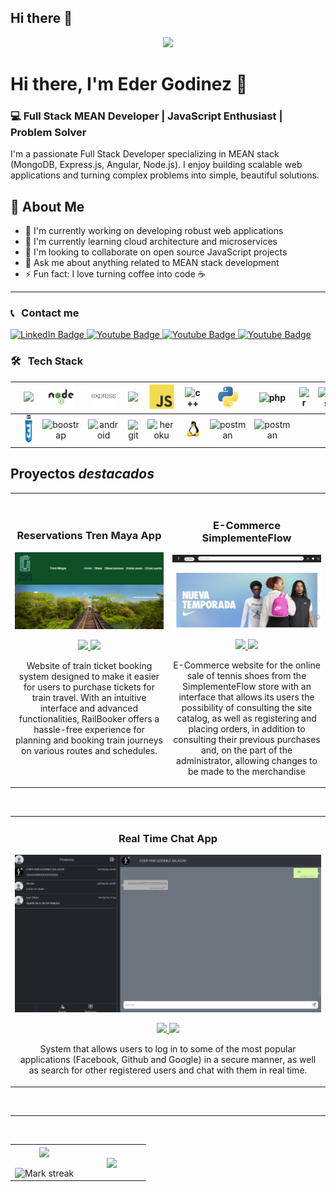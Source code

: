 ## Hi there 👋
<p align="center">
 <img src="https://readme-typing-svg.herokuapp.com/?lines=Welcome+to+my+GitHub+Profile!&center=true&width=360&height=30">
</p>


# Hi there, I'm Eder Godinez 👋

### 💻 Full Stack MEAN Developer | JavaScript Enthusiast | Problem Solver

I'm a passionate Full Stack Developer specializing in MEAN stack (MongoDB, Express.js, Angular, Node.js). I enjoy building scalable web applications and turning complex problems into simple, beautiful solutions.

## 🚀 About Me

- 🔭 I'm currently working on developing robust web applications
- 🌱 I'm currently learning cloud architecture and microservices
- 👯 I'm looking to collaborate on open source JavaScript projects
- 💬 Ask me about anything related to MEAN stack development
- ⚡ Fun fact: I love turning coffee into code ☕

<hr>

### 📞 &nbsp; Contact me

<div id="badges">
<a href="https://www.linkedin.com/in/eder-yair-godinez-salazar/">
  <img src="https://img.shields.io/badge/LinkedIn-blue?style=for-the-badge&logo=linkedin&logoColor=white" alt="LinkedIn Badge"/>
</a>
<a href="https://wa.me/3921067869?text=Hi%20Eder!%20I%20saw%20your%20GitHub%20profile%20and%20would%20like%20to%20connect">
  <img src="https://img.shields.io/badge/WhatsApp-25D366?style=for-the-badge&logo=whatsapp&logoColor=white" alt="Youtube Badge"/>
</a>
<a href="mailto:eder.godinez26@gmail.com">
  <img src="https://img.shields.io/badge/Gmail-white?style=for-the-badge&logo=gmail&logoColor=red" alt="Youtube Badge"/>
</a>
<a href="https://leetcode.com/u/EderGodinez/">
  <img src="https://img.shields.io/badge/Leetcode-black?style=for-the-badge&logo=leetcode&logoColor=yellow" alt="Youtube Badge"/>
</a>
</div>

### 🛠 &nbsp; Tech Stack

|<img src="https://raw.githubusercontent.com/devicons/devicon/master/icons/react/react-original-wordmark.svg" width=40> | <img src="https://www.vectorlogo.zone/logos/springio/springio-icon.svg" width=40> | <img src="https://raw.githubusercontent.com/devicons/devicon/master/icons/nodejs/nodejs-original-wordmark.svg" width="40"> | <img src="https://raw.githubusercontent.com/devicons/devicon/master/icons/express/express-original-wordmark.svg" width="40"> | <img src="https://www.vectorlogo.zone/logos/java/java-vertical.svg" width="40"> | <img src="https://raw.githubusercontent.com/devicons/devicon/master/icons/javascript/javascript-original.svg" width="40"> | <img src="https://raw.githubusercontent.com/coderjojo/coderjojo/master/img/cpp.png" alt="c++" width="40"> | <img src="https://raw.githubusercontent.com/devicons/devicon/master/icons/python/python-original.svg" alt="python" width="40">  | <img src="https://www.vectorlogo.zone/logos/php/php-ar21.svg" alt="php" width="40">  | <img src="https://www.vectorlogo.zone/logos/r-project/r-project-icon.svg" alt="r" width="40"> | <img src="https://www.vectorlogo.zone/logos/mysql/mysql-ar21.svg" alt="mysql" width="40"> | <img src="https://www.vectorlogo.zone/logos/mongodb/mongodb-icon.svg" alt="mongodb" width="40"> | <img src="https://www.vectorlogo.zone/logos/firebase/firebase-icon.svg" alt="firebase" width="40"> | <img src="https://www.vectorlogo.zone/logos/sqlite/sqlite-icon.svg" alt="sqlite" width="40"> | 
|:-:|:-:|:-:|:-:|:-:|:-:|:-:|:-:|:-:|:-:|:-:|:-:|:-:|:-:|
|<img src="https://raw.githubusercontent.com/devicons/devicon/master/icons/html5/html5-original-wordmark.svg" alt="html5" width="40"> | <img src="https://raw.githubusercontent.com/devicons/devicon/master/icons/css3/css3-original-wordmark.svg" alt="css3" width="45" height="45"/> | <img src="https://www.vectorlogo.zone/logos/getbootstrap/getbootstrap-icon.svg" alt="boostrap" width="40"> | <img src="https://www.vectorlogo.zone/logos/android/android-icon.svg" alt="android" width="40"> | <img src="https://www.vectorlogo.zone/logos/git-scm/git-scm-icon.svg" alt="git" width="40"> | <img src="https://www.vectorlogo.zone/logos/heroku/heroku-icon.svg" alt="heroku" width="40"> | <img src="https://raw.githubusercontent.com/devicons/devicon/master/icons/linux/linux-original.svg" alt="linux" width="40"> | <img src="https://www.vectorlogo.zone/logos/getpostman/getpostman-icon.svg" alt="postman" width="40"> | <img src="https://www.vectorlogo.zone/logos/visualstudio_code/visualstudio_code-icon.svg" alt="postman" width="40"> |

## Proyectos *destacados*
<table>
<tr>
<td width="50%">
<h3 align="center">Reservations Tren Maya App</h3>
<div align="center">
<a href="https://github.com/EderGodinez/TrenMaya" target="_blank"><img src="https://github.com/EderGodinez/EderGodinez/blob/main/images/tren-maya.png" width="400" alt="tren maya"></a>
<p>
<a href="https://github.com/EderGodinez/TrenMaya" target="_blank">
<img src="https://img.shields.io/badge/CÓDIGO-white?style=for-the-badge&logo=github&logoColor=black">
</a>
<a href="https://trenmaya.netlify.app/TrenMaya/Home" target="_blank">
<img src="https://img.shields.io/badge/Web-black?style=for-the-badge&logo=html5&logoColor=white">
</a>
</p>
<p>Website of train ticket booking system designed to make it easier for users to purchase tickets for train travel. With an intuitive interface and advanced functionalities, RailBooker offers a hassle-free experience for planning and booking train journeys on various routes and schedules.</p>
</div>
                                                                                      
</td>

<td width="50%">
               <br>
<h3 align="center">E-Commerce SimplementeFlow</h3>
<div align="center">                                       
<a href="https://github.com/EderGodinez/SimplementeFlow" target="_blank"><img src="https://github.com/EderGodinez/EderGodinez/blob/main/images/simplemente-flow.png" width="400" alt="simplemente flow"></a>
<br>
<p>
<a href="https://github.com/EderGodinez/SimplementeFlow" target="_blank">
<img src="https://img.shields.io/badge/CÓDIGO-white?style=for-the-badge&logo=github&logoColor=black">
</a>
<a href="https://simplemente-flow.netlify.app/SimplementeFlow/Home" target="_blank">
<img src="https://img.shields.io/badge/Web-black?style=for-the-badge&logo=html5&logoColor=white">
</a>
</p>
</p>E-Commerce website for the online sale of tennis shoes from the SimplementeFlow store with an interface that allows its users the possibility of consulting the site catalog, as well as registering and placing orders, in addition to consulting their previous purchases and, on the part of the administrator, allowing changes to be made to the merchandise</p>
</div>                                                             
</table>                                                                                 
</div>
<br>

<table>
<tr>
<td width="100%">
<h3 align="center">Real Time Chat App</h3>
<div align="center">
<a href="https://github.com/EderGodinez/ChatApp" target="_blank"><img src="https://github.com/EderGodinez/EderGodinez/blob/main/images/Real-time-chat.png" width="100%" alt="Real time chat"></a>
<p>
<a href="https://github.com/EderGodinez/ChatApp" target="_blank">
<img src="https://img.shields.io/badge/CÓDIGO-white?style=for-the-badge&logo=github&logoColor=black">
</a>
<a href="https://time-chat.netlify.app" target="_blank">
<img src="https://img.shields.io/badge/Web-black?style=for-the-badge&logo=html5&logoColor=white">
</a>
</p>
<p>System that allows users to log in to some of the most popular applications (Facebook, Github and Google) in a secure manner, as well as search for other registered users and chat with them in real time.</p>
</div>
                                                                                      
</td>       

</table>                                                                                 
</div>
<br>



<hr>
<p  align="center">                  
  <br>

  
  
  
<table border="0" align="center">
<tr border="0">
<td width="50%" align="center">
  
  <img  align="center"  src="https://github-readme-stats.vercel.app/api?username=EderGodinez&theme=cobalt&show_icons=true&count_private=true" />
  <br></br>
  <img  title="🔥 Get streak stats for your profile at git.io/streak-stats" alt="Mark streak" src="https://github-readme-streak-stats.herokuapp.com/?user=hhpr98&theme=dark&hide_border=true" />


  
</td>

<td width="50%" align="center">

  <img  align="center"  src="https://github-readme-stats.anuraghazra1.vercel.app/api/top-langs/?username=EderGodinez&theme=dark&hide_border=true&no-bg=true&no-frame=true&langs_count=10"/>
  
  </td>
</tr>
</table>

<br>
</p>  

                 
